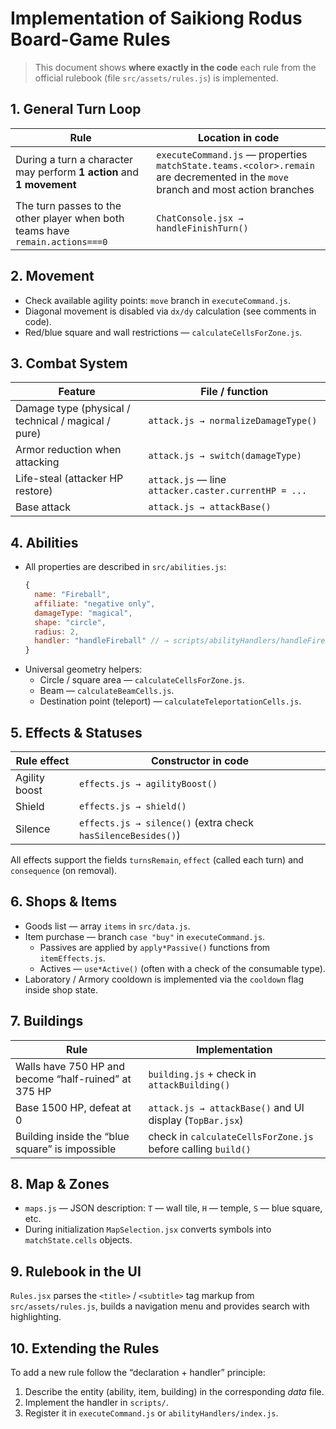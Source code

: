# Implementation of Saikiong Rodus Board-Game Rules

> This document shows **where exactly in the code** each rule from the official rulebook (file `src/assets/rules.js`) is implemented.

## 1. General Turn Loop
| Rule | Location in code |
|------|------------------|
| During a turn a character may perform **1 action** and **1 movement** | `executeCommand.js` — properties `matchState.teams.<color>.remain` are decremented in the `move` branch and most action branches |
| The turn passes to the other player when both teams have `remain.actions===0` | `ChatConsole.jsx → handleFinishTurn()` |

## 2. Movement
* Check available agility points: `move` branch in `executeCommand.js`.
* Diagonal movement is disabled via `dx/dy` calculation (see comments in code).
* Red/blue square and wall restrictions — `calculateCellsForZone.js`.

## 3. Combat System
| Feature | File / function |
|---------|-----------------|
| Damage type (physical / technical / magical / pure) | `attack.js → normalizeDamageType()` |
| Armor reduction when attacking | `attack.js → switch(damageType)` |
| Life-steal (attacker HP restore) | `attack.js` — line `attacker.caster.currentHP = ...` |
| Base attack | `attack.js → attackBase()` |

## 4. Abilities
* All properties are described in `src/abilities.js`:
  ```js
  {
    name: "Fireball",
    affiliate: "negative only",
    damageType: "magical",
    shape: "circle",
    radius: 2,
    handler: "handleFireball" // → scripts/abilityHandlers/handleFireball.js
  }
  ```
* Universal geometry helpers:
  * Circle / square area — `calculateCellsForZone.js`.
  * Beam — `calculateBeamCells.js`.
  * Destination point (teleport) — `calculateTeleportationCells.js`.

## 5. Effects & Statuses
| Rule effect | Constructor in code |
|-------------|--------------------|
| Agility boost | `effects.js → agilityBoost()` |
| Shield | `effects.js → shield()` |
| Silence | `effects.js → silence()` (extra check `hasSilenceBesides()`) |

All effects support the fields `turnsRemain`, `effect` (called each turn) and `consequence` (on removal).

## 6. Shops & Items
* Goods list — array `items` in `src/data.js`.
* Item purchase — branch `case "buy"` in `executeCommand.js`.
  * Passives are applied by `apply*Passive()` functions from `itemEffects.js`.
  * Actives — `use*Active()` (often with a check of the consumable type).
* Laboratory / Armory cooldown is implemented via the `cooldown` flag inside shop state.

## 7. Buildings
| Rule | Implementation |
|------|---------------|
| Walls have 750 HP and become “half-ruined” at 375 HP | `building.js` + check in `attackBuilding()` |
| Base 1500 HP, defeat at 0 | `attack.js → attackBase()` and UI display (`TopBar.jsx`) |
| Building inside the “blue square” is impossible | check in `calculateCellsForZone.js` before calling `build()` |

## 8. Map & Zones
* `maps.js` — JSON description: `T` — wall tile, `H` — temple, `S` — blue square, etc.
* During initialization `MapSelection.jsx` converts symbols into `matchState.cells` objects.

## 9. Rulebook in the UI
`Rules.jsx` parses the `<title>` / `<subtitle>` tag markup from `src/assets/rules.js`, builds a navigation menu and provides search with highlighting.

## 10. Extending the Rules
To add a new rule follow the “declaration + handler” principle:
1. Describe the entity (ability, item, building) in the corresponding *data* file.
2. Implement the handler in `scripts/`.
3. Register it in `executeCommand.js` or `abilityHandlers/index.js`. 